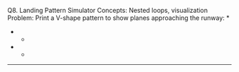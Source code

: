 Q8. Landing Pattern Simulator
Concepts: Nested loops, visualization
Problem:
Print a V-shape pattern to show planes approaching the runway:
   *  
  * *  
 *   *  
*******
